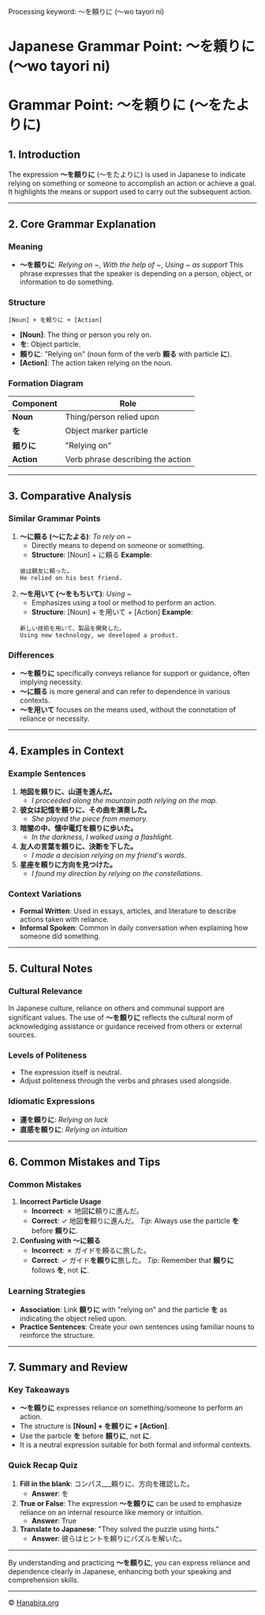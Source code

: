 Processing keyword: ～を頼りに (〜wo tayori ni)
# Japanese Grammar Point: ～を頼りに (〜wo tayori ni)
# Grammar Point: ～を頼りに (〜をたよりに)
## 1. Introduction
The expression **～を頼りに** (〜をたよりに) is used in Japanese to indicate relying on something or someone to accomplish an action or achieve a goal. It highlights the means or support used to carry out the subsequent action.

---
## 2. Core Grammar Explanation
### Meaning
- **～を頼りに**: *Relying on ~*, *With the help of ~*, *Using ~ as support*
This phrase expresses that the speaker is depending on a person, object, or information to do something.
### Structure
```plaintext
[Noun] + を頼りに + [Action]
```
- **[Noun]**: The thing or person you rely on.
- **を**: Object particle.
- **頼りに**: "Relying on" (noun form of the verb **頼る** with particle **に**).
- **[Action]**: The action taken relying on the noun.
### Formation Diagram
| Component    | Role                             |
|--------------|----------------------------------|
| **Noun**     | Thing/person relied upon         |
| **を**       | Object marker particle           |
| **頼りに**   | "Relying on"                     |
| **Action**   | Verb phrase describing the action|
---
## 3. Comparative Analysis
### Similar Grammar Points
1. **～に頼る (〜にたよる)**: *To rely on ~*
   - Directly means to depend on someone or something.
   - **Structure**: [Noun] + に頼る
   **Example**:
   ```plaintext
   彼は親友に頼った。
   He relied on his best friend.
   ```
2. **～を用いて (〜をもちいて)**: *Using ~*
   - Emphasizes using a tool or method to perform an action.
   - **Structure**: [Noun] + を用いて + [Action]
   **Example**:
   ```plaintext
   新しい技術を用いて、製品を開発した。
   Using new technology, we developed a product.
   ```
### Differences
- **～を頼りに** specifically conveys reliance for support or guidance, often implying necessity.
- **～に頼る** is more general and can refer to dependence in various contexts.
- **～を用いて** focuses on the means used, without the connotation of reliance or necessity.
---
## 4. Examples in Context
### Example Sentences
1. **地図を頼りに、山道を進んだ。**
   - *I proceeded along the mountain path relying on the map.*
2. **彼女は記憶を頼りに、その曲を演奏した。**
   - *She played the piece from memory.*
3. **暗闇の中、懐中電灯を頼りに歩いた。**
   - *In the darkness, I walked using a flashlight.*
4. **友人の言葉を頼りに、決断を下した。**
   - *I made a decision relying on my friend's words.*
5. **星座を頼りに方向を見つけた。**
   - *I found my direction by relying on the constellations.*
### Context Variations
- **Formal Written**: Used in essays, articles, and literature to describe actions taken with reliance.
- **Informal Spoken**: Common in daily conversation when explaining how someone did something.
---
## 5. Cultural Notes
### Cultural Relevance
In Japanese culture, reliance on others and communal support are significant values. The use of **～を頼りに** reflects the cultural norm of acknowledging assistance or guidance received from others or external sources.
### Levels of Politeness
- The expression itself is neutral.
- Adjust politeness through the verbs and phrases used alongside.
### Idiomatic Expressions
- **運を頼りに**: *Relying on luck*
- **直感を頼りに**: *Relying on intuition*
---
## 6. Common Mistakes and Tips
### Common Mistakes
1. **Incorrect Particle Usage**
   - **Incorrect**: ✗ 地図**に**頼りに進んだ。
   - **Correct**: ✓ 地図**を**頼りに進んだ。
   *Tip*: Always use the particle **を** before **頼りに**.
2. **Confusing with 〜に頼る**
   - **Incorrect**: ✗ ガイドを頼るに旅した。
   - **Correct**: ✓ ガイド**を頼りに**旅した。
   *Tip*: Remember that **頼りに** follows **を**, not **に**.
### Learning Strategies
- **Association**: Link **頼りに** with "relying on" and the particle **を** as indicating the object relied upon.
- **Practice Sentences**: Create your own sentences using familiar nouns to reinforce the structure.
---
## 7. Summary and Review
### Key Takeaways
- **～を頼りに** expresses reliance on something/someone to perform an action.
- The structure is **[Noun] + を頼りに + [Action]**.
- Use the particle **を** before **頼りに**, not **に**.
- It is a neutral expression suitable for both formal and informal contexts.
### Quick Recap Quiz
1. **Fill in the blank**: コンパス___頼りに、方向を確認した。
   - **Answer**: を
2. **True or False**: The expression **～を頼りに** can be used to emphasize reliance on an internal resource like memory or intuition.
   - **Answer**: True
3. **Translate to Japanese**: "They solved the puzzle using hints."
   - **Answer**: 彼らはヒントを頼りにパズルを解いた。
---
By understanding and practicing **～を頼りに**, you can express reliance and dependence clearly in Japanese, enhancing both your speaking and comprehension skills.


---

© [Hanabira.org](https://hanabira.org)
